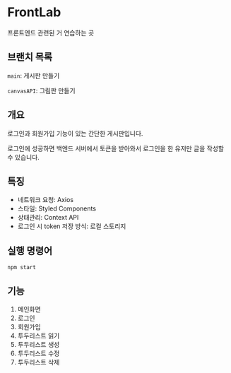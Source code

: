 # FrontLab

프론트엔드 관련된 거 연습하는 곳

## 브랜치 목록

`main`: 게시판 만들기

`canvasAPI`: 그림판 만들기


## 개요

로그인과 회원가입 기능이 있는 간단한 게시판입니다.

로그인에 성공하면 백엔드 서버에서 토큰을 받아와서 로그인을 한 유저만 글을 작성할 수 있습니다.

## 특징

- 네트워크 요청: Axios
- 스타일: Styled Components
- 상태관리: Context API
- 로그인 시 token 저장 방식: 로컬 스토리지

## 실행 명령어

`npm start`

## 기능

1. 메인화면
2. 로그인
3. 회원가입
4. 투두리스트 읽기
5. 투두리스트 생성
6. 투두리스트 수정
7. 투두리스트 삭제



